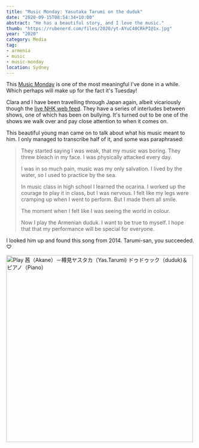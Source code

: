 ```yaml
---
title: "Music Monday: Yasutaka Tarumi on the duduk"
date: "2020-09-15T08:54:34+10:00"
abstract: "He has a beautiful story, and I love the music."
thumb: "https://rubenerd.com/files/2020/yt-AYuC40CRkPI@1x.jpg"
year: "2020"
category: Media
tag:
- armenia
- music
- music-monday
location: Sydney
---
```

This [Music Monday](https://rubenerd.com/tag/music-monday/) is one of the most meaningful I've done in a while. Which perhaps will make up for the fact it's Tuesday!

Clara and I have been travelling through Japan again, albeit vicariously though the [live NHK web feed](https://www3.nhk.or.jp/nhkworld/en/live/). They have a series of interludes between shows, one of which has been on bullying. It's turned out to be one of the shows we walk over and pay close attention to when it comes on.

This beautiful young man came on to talk about what his music meant to him. I only managed to transcribe half of it, and some was paraphrased:

> They started saying I was weak, that my music was boring. They threw bleach in my face. I was physically attacked every day.
> 
> I was in so much pain, music was my only salvation. I lived by the water, so I used to practice by the sea. 
> 
> In music class in high school I learned the ocarina. I worked up the courage to play it in class, but I was nervous.  I felt like my legs were cramping up when I went to perform. But I made them all smile.
> 
> The moment when I felt like I was seeing the world in colour.
> 
> Now I play the Armenian duduk. I want to be true to myself. I hope that that my performance will be special for everyone.

I looked him up and found this song from 2014. Tarumi-san, you succeeded. ♡

<p><a href="https://www.youtube.com/watch?v=AYuC40CRkPI" title="Play 茜（Akane）－樽見ヤスタカ（Yas.Tarumi) ドゥドゥック（duduk)＆ピアノ（Piano）"><img src="https://rubenerd.com/files/2020/yt-AYuC40CRkPI@1x.jpg" srcset="https://rubenerd.com/files/2020/yt-AYuC40CRkPI@1x.jpg 1x, https://rubenerd.com/files/2020/yt-AYuC40CRkPI@2x.jpg 2x" alt="Play 茜（Akane）－樽見ヤスタカ（Yas.Tarumi) ドゥドゥック（duduk)＆ピアノ（Piano）" style="width:500px;height:500px;" /></a></p>

